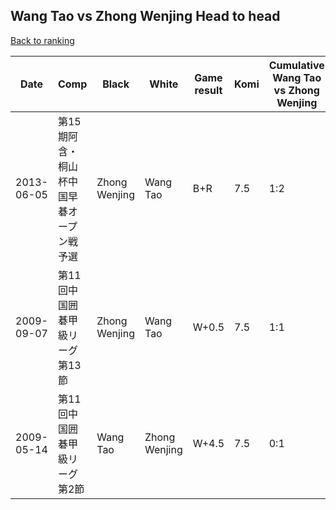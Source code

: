 ## Wang Tao vs Zhong Wenjing Head to head

[Back to ranking](../../index.md)




| **Date** | **Comp** | **Black** | **White** | **Game result** | **Komi** | **Cumulative Wang Tao vs Zhong Wenjing** | **Wang Tao streak** | **Zhong Wenjing streak** | 
| --- | --- | --- | --- | --- | --- | --- | --- | --- |
| 2013-06-05 | 第15期阿含・桐山杯中国早碁オープン戦予選 | Zhong Wenjing | Wang Tao | B+R | 7.5 | 1:2 | 0 | 1 | 
| 2009-09-07 | 第11回中国囲碁甲級リーグ第13節 | Zhong Wenjing | Wang Tao | W+0.5 | 7.5 | 1:1 | 1 | 0 | 
| 2009-05-14 | 第11回中国囲碁甲級リーグ第2節 | Wang Tao | Zhong Wenjing | W+4.5 | 7.5 | 0:1 | 0 | 1 |




